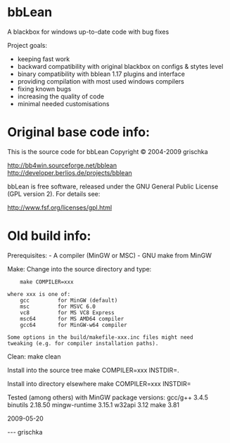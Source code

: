 # bbLean
A blackbox for windows up-to-date code with bug fixes

Project goals:
- keeping fast work
- backward compatibility with original blackbox on configs & stytes level
- binary compatibility with bblean 1.17 plugins and interface
- providing compilation with most used windows compilers
- fixing known bugs
- increasing the quality of code
- minimal needed customisations

# Original base code info:

This is the source code for bbLean
Copyright © 2004-2009 grischka

http://bb4win.sourceforge.net/bblean
http://developer.berlios.de/projects/bblean

bbLean is free software, released under the GNU General Public
License (GPL version 2). For details see:

http://www.fsf.org/licenses/gpl.html

# Old build info:

  Prerequisites:
    - A compiler (MinGW or MSC)
    - GNU make from MinGW

  Make:
    Change into the source directory and type:

        make COMPILER=xxx

    where xxx is one of:
        gcc         for MinGW (default)
        msc         for MSVC 6.0
        vc8         for MS VC8 Express
        msc64       for MS AMD64 compiler
        gcc64       for MinGW-w64 compiler

    Some options in the build/makefile-xxx.inc files might need
    tweaking (e.g. for compiler installation paths).

  Clean:
    make clean

  Install into the source tree
    make COMPILER=xxx INSTDIR=.

  Install into directory elsewhere
    make COMPILER=xxx INSTDIR=<directory>

  Tested (among others) with MinGW package versions:
    gcc/g++         3.4.5
    binutils        2.18.50
    mingw-runtime   3.15.1
    w32api          3.12
    make            3.81

  2009-05-20

  --- grischka
